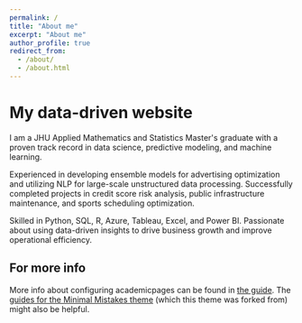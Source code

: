```yaml
---
permalink: /
title: "About me"
excerpt: "About me"
author_profile: true
redirect_from: 
  - /about/
  - /about.html
---
```


My data-driven website
======
I am a JHU Applied Mathematics and Statistics Master's graduate with a proven track record in data science, predictive modeling, and machine learning.

Experienced in developing ensemble models for advertising optimization and utilizing NLP for large-scale unstructured data processing. Successfully completed projects in credit score risk analysis, public infrastructure maintenance, and sports scheduling optimization. 

Skilled in Python, SQL, R, Azure, Tableau, Excel, and Power BI. Passionate about using data-driven insights to drive business growth and improve operational efficiency.


For more info
------
More info about configuring academicpages can be found in [the guide](https://academicpages.github.io/markdown/). The [guides for the Minimal Mistakes theme](https://mmistakes.github.io/minimal-mistakes/docs/configuration/) (which this theme was forked from) might also be helpful.

